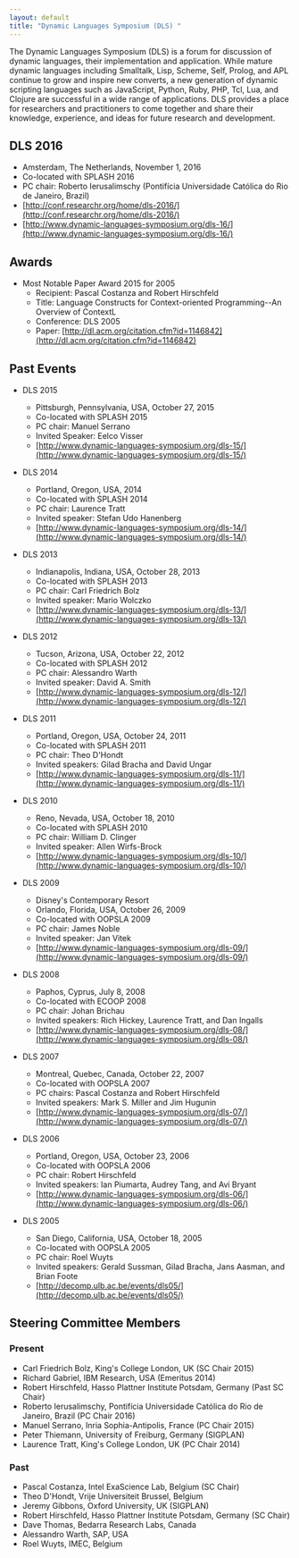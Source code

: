 ```yaml
---
layout: default
title: "Dynamic Languages Symposium (DLS) "
---
```

The Dynamic Languages Symposium (DLS) is a forum for discussion of
dynamic languages, their implementation and application. While mature
dynamic languages including Smalltalk, Lisp, Scheme, Self, Prolog, and
APL continue to grow and inspire new converts, a new generation of
dynamic scripting languages such as JavaScript, Python, Ruby, PHP, Tcl,
Lua, and Clojure are successful in a wide range of applications. DLS
provides a place for researchers and practitioners to come together and
share their knowledge, experience, and ideas for future research and
development.

DLS 2016
--------

-   Amsterdam, The Netherlands, November 1, 2016
-   Co-located with SPLASH 2016
-   PC chair: Roberto Ierusalimschy (Pontifícia Universidade Católica do Rio de Janeiro, Brazil)
-   [http://conf.researchr.org/home/dls-2016/](http://conf.researchr.org/home/dls-2016/)
-   [http://www.dynamic-languages-symposium.org/dls-16/](http://www.dynamic-languages-symposium.org/dls-16/)

Awards
------

-   Most Notable Paper Award 2015 for 2005
    -   Recipient: Pascal Costanza and Robert Hirschfeld
    -   Title: Language Constructs for Context-oriented Programming--An Overview of ContextL
    -   Conference: DLS 2005
    -   Paper:
        [http://dl.acm.org/citation.cfm?id=1146842](http://dl.acm.org/citation.cfm?id=1146842)

Past Events
-----------

-   DLS 2015
    -   Pittsburgh, Pennsylvania, USA, October 27, 2015
    -   Co-located with SPLASH 2015
    -   PC chair: Manuel Serrano
    -   Invited Speaker: Eelco Visser
    -   [http://www.dynamic-languages-symposium.org/dls-15/](http://www.dynamic-languages-symposium.org/dls-15/)

-   DLS 2014
    -   Portland, Oregon, USA, 2014
    -   Co-located with SPLASH 2014
    -   PC chair: Laurence Tratt
    -   Invited speaker: Stefan Udo Hanenberg
    -   [http://www.dynamic-languages-symposium.org/dls-14/](http://www.dynamic-languages-symposium.org/dls-14/)

-   DLS 2013
    -   Indianapolis, Indiana, USA, October 28, 2013
    -   Co-located with SPLASH 2013
    -   PC chair: Carl Friedrich Bolz
    -   Invited speaker: Mario Wolczko
    -   [http://www.dynamic-languages-symposium.org/dls-13/](http://www.dynamic-languages-symposium.org/dls-13/)

-   DLS 2012
    -   Tucson, Arizona, USA, October 22, 2012
    -   Co-located with SPLASH 2012
    -   PC chair: Alessandro Warth
    -   Invited speaker: David A. Smith
    -   [http://www.dynamic-languages-symposium.org/dls-12/](http://www.dynamic-languages-symposium.org/dls-12/)

-   DLS 2011
    -   Portland, Oregon, USA, October 24, 2011
    -   Co-located with SPLASH 2011
    -   PC chair: Theo D'Hondt
    -   Invited speakers: Gilad Bracha and David Ungar
    -   [http://www.dynamic-languages-symposium.org/dls-11/](http://www.dynamic-languages-symposium.org/dls-11/)

-   DLS 2010
    -   Reno, Nevada, USA, October 18, 2010
    -   Co-located with SPLASH 2010
    -   PC chair: William D. Clinger
    -   Invited speaker: Allen Wirfs-Brock
    -   [http://www.dynamic-languages-symposium.org/dls-10/](http://www.dynamic-languages-symposium.org/dls-10/)

-   DLS 2009
    -   Disney's Contemporary Resort
    -   Orlando, Florida, USA, October 26, 2009
    -   Co-located with OOPSLA 2009
    -   PC chair: James Noble
    -   Invited speaker: Jan Vitek
    -   [http://www.dynamic-languages-symposium.org/dls-09/](http://www.dynamic-languages-symposium.org/dls-09/)

-   DLS 2008
    -   Paphos, Cyprus, July 8, 2008
    -   Co-located with ECOOP 2008
    -   PC chair: Johan Brichau
    -   Invited speakers: Rich Hickey, Laurence Tratt, and Dan Ingalls
    -   [http://www.dynamic-languages-symposium.org/dls-08/](http://www.dynamic-languages-symposium.org/dls-08/)

-   DLS 2007
    -   Montreal, Quebec, Canada, October 22, 2007
    -   Co-located with OOPSLA 2007
    -   PC chairs: Pascal Costanza and Robert Hirschfeld
    -   Invited speakers: Mark S. Miller and Jim Hugunin
    -   [http://www.dynamic-languages-symposium.org/dls-07/](http://www.dynamic-languages-symposium.org/dls-07/)

-   DLS 2006
    -   Portland, Oregon, USA, October 23, 2006
    -   Co-located with OOPSLA 2006
    -   PC chair: Robert Hirschfeld
    -   Invited speakers: Ian Piumarta, Audrey Tang, and Avi Bryant
    -   [http://www.dynamic-languages-symposium.org/dls-06/](http://www.dynamic-languages-symposium.org/dls-06/)

-   DLS 2005
    -   San Diego, California, USA, October 18, 2005
    -   Co-located with OOPSLA 2005
    -   PC chair: Roel Wuyts
    -   Invited speakers: Gerald Sussman, Gilad Bracha, Jans Aasman, and
        Brian Foote
    -   [http://decomp.ulb.ac.be/events/dls05/](http://decomp.ulb.ac.be/events/dls05/)

Steering Committee Members
--------------------------

### Present

* Carl Friedrich Bolz, King's College London, UK (SC Chair 2015)
* Richard Gabriel, IBM Research, USA (Emeritus 2014)
* Robert Hirschfeld, Hasso Plattner Institute Potsdam, Germany (Past SC Chair)
* Roberto Ierusalimschy, Pontif&iacute;cia Universidade Cat&oacute;lica do Rio de Janeiro, Brazil (PC Chair 2016)
* Manuel Serrano, Inria Sophia-Antipolis, France (PC Chair 2015)
* Peter Thiemann, University of Freiburg, Germany (SIGPLAN)
* Laurence Tratt, King's College London, UK (PC Chair 2014)

### Past

* Pascal Costanza, Intel ExaScience Lab, Belgium (SC Chair)
* Theo D'Hondt, Vrije Universiteit Brussel, Belgium
* Jeremy Gibbons, Oxford University, UK (SIGPLAN)
* Robert Hirschfeld, Hasso Plattner Institute Potsdam, Germany (SC Chair)
* Dave Thomas, Bedarra Research Labs, Canada
* Alessandro Warth, SAP, USA
* Roel Wuyts, IMEC, Belgium
